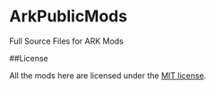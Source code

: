 # ArkPublicMods
Full Source Files for ARK Mods


##License

All the mods here are licensed under the [MIT license](https://github.com/SamKO91/ArkPublicMods/blob/master/LICENSE).
